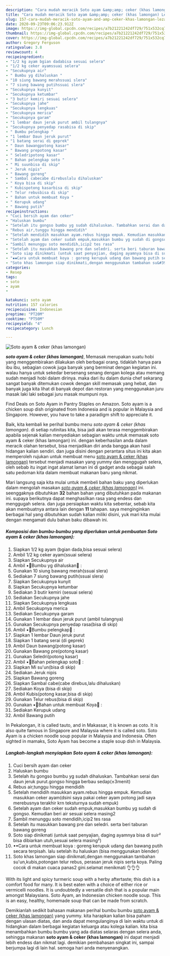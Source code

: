 ```yaml
---
description: "Cara mudah meracik Soto ayam &amp;amp; ceker (khas lamongan) Lezat"
title: "Cara mudah meracik Soto ayam &amp;amp; ceker (khas lamongan) Lezat"
slug: 157-cara-mudah-meracik-soto-ayam-and-amp-ceker-khas-lamongan-lezat
date: 2020-09-23T09:06:23.912Z
image: https://img-global.cpcdn.com/recipes/a7b21221242df729/751x532cq70/soto-ayam-ceker-khas-lamongan-foto-resep-utama.jpg
thumbnail: https://img-global.cpcdn.com/recipes/a7b21221242df729/751x532cq70/soto-ayam-ceker-khas-lamongan-foto-resep-utama.jpg
cover: https://img-global.cpcdn.com/recipes/a7b21221242df729/751x532cq70/soto-ayam-ceker-khas-lamongan-foto-resep-utama.jpg
author: Gregory Ferguson
ratingvalue: 3.8
reviewcount: 4
recipeingredient:
- "1/2 kg ayam bgian dadabisa sesuai selera"
- "1/2 kg ceker ayamssuai selera"
- "Secukupnya air"
- " Bumbu yg dihaluskan "
- "10 siung bawang merahssuai slera"
- "7 siung bawang putihssuai slera"
- "Secukupnya kunyit"
- "Secukupnya ketumbar"
- "3 butir kemiri sesuai selera"
- "Secukupnya jahe"
- "Secukupnya lengkuas"
- "Secukupnya merica"
- "Secukupnya garam"
- "1 lembar daun jeruk purut ambil tulangnya"
- "Secukupnya penyedap rasabisa di skip"
- " Bumbu pelengkap "
- "1 lembar Daun jeruk purut"
- "1 batang serai di geprek"
- " Daun bawangpotong kasar"
- " Bawang prepotong kasar"
- " Seledripotong kasar"
- " Bahan pelengkap soto "
- " Mi suunbisa di skip"
- " Jeruk nipis"
- " Bawang goreng"
- " Sambal cabecabe direbuslalu dihaluskan"
- " Koya bisa di skip"
- " Kubispotong kasarbisa di skip"
- " Telur rebusbisa di skip"
- " Bahan untuk membuat Koya "
- " Kerupuk udang"
- " Bawang putih"
recipeinstructions:
- "Cuci bersih ayam dan ceker"
- "Haluskan bumbu"
- "Setelah itu gongso bumbu yg sudah dihaluskan. Tambahkan serai dan daun jeruk purut.gongso hingga berbau sedap(±3menit)"
- "Rebus air,tunggu hingga mendidih"
- "Setelah mendidih masukkan ayam.rebus hingga empuk. Kemudian masukkan ceker ayam(dsini saya pakai ceker ayam potong jadi saya merebusnya terakhir krn teksturnya sudah empuk)"
- "Setelah ayam dan ceker sudah empuk,masukkan bumbu yg sudah di gongso. Kemudian beri air sesuai selera masing2"
- "Sambil menunggu soto mendidih,icip2 tes rasa"
- "Setelah itu masukkan bawang pre dan seledri. serta beri taburan bawang goreng"
- "Soto siap dinikmati (untuk saat penyajian, daging ayamnya bisa di suir² bisa dibiarkan utuh,sesuai selera masing²)"
- "▪▪Cara untuk membuat koya : goreng kerupuk udang dan bawang putih secara terpisah. lalu setelah itu haluskan (bisa menggunakan blender)"
- "Soto khas lamongan siap dinikmati,dengan menggunakan tambahan su&#39;un,kubis,potongan telur rebus, perasan jeruk nipis serta koya. Paling cocok di makan cuaca panas2 gini.selamat menikmati 👌👌👌"
categories:
- Resep
tags:
- soto
- ayam
- 

katakunci: soto ayam  
nutrition: 157 calories
recipecuisine: Indonesian
preptime: "PT20M"
cooktime: "PT50M"
recipeyield: "4"
recipecategory: Lunch

---
```



![Soto ayam &amp; ceker (khas lamongan)](https://img-global.cpcdn.com/recipes/a7b21221242df729/751x532cq70/soto-ayam-ceker-khas-lamongan-foto-resep-utama.jpg)

<b><i>soto ayam &amp; ceker (khas lamongan)</i></b>, Memasak merupakan suatu hobi yang menggembirakan dilakukan oleh berbagai orang. tidaklah hanya para ibu ibu, sebagian cowok juga banyak yang berminat dengan kegiatan ini. walau hanya untuk sekedar bersenang senang dengan kolega atau memang sudah menjadi hobi dalam dirinya. maka dari itu dalam dunia chef sekarang sangat banyak ditemukan cowok dengan skill memasak yang hebat, dan banyak juga kita lihat di banyak depot dan restoran yang menggunakan juru masak laki laki sebagai juru masak mumpuni nya.

Find Deals on Soto Ayam in Pantry Staples on Amazon. Soto ayam is a chicken soup dish originated from Indonesia and is popular in Malaysia and Singapore. However, you have to take a paradigm shift to appreciate it.

Baik, kita kembali ke perihal bumbu menu <i>soto ayam &amp; ceker (khas lamongan)</i>. di setiap rutinitas kita, bisa jadi akan terasa menggembirakan apabila sejenak kalian menyediakan sebagian waktu untuk memasak soto ayam &amp; ceker (khas lamongan) ini. dengan keberhasilan anda dalam meracik olahan tersebut, bisa menjadikan diri anda bangga akan hasil hidangan kalian sendiri. dan juga disini dengan perantara situs ini kita akan memperoleh rujukan untuk membuat menu <u>soto ayam &amp; ceker (khas lamongan)</u> tersebut menjadi masakan yang yummy dan menggugah selera, oleh sebab itu ingat ingat alamat laman ini di gadget anda sebagai salah satu pedoman kita dalam membuat makanan baru yang nikmat.


Mari langsung saja kita mulai untuk membeli bahan baku yang diperlukan dalam mengolah masakan <u><i>soto ayam &amp; ceker (khas lamongan)</i></u> ini. seenggaknya dibutuhkan <b>32</b> bahan bahan yang dibutuhkan pada makanan ini. supaya berikutnya dapat menghasilkan rasa yang endess dan menggugah selera. dan juga persiapkan waktu kita sebentar, sebab kita akan membuatnya antara lain dengan <b>11</b> tahapan. saya menginginkan berbagai hal yang dibutuhkan sudah kalian miliki disini, yuk mari kita mulai dengan mengamati dulu bahan baku dibawah ini.

<!--inarticleads1-->

##### Komposisi dan bumbu-bumbu yang diperlukan untuk pembuatan Soto ayam &amp; ceker (khas lamongan):

1. Siapkan 1/2 kg ayam (bgian dada,bisa sesuai selera)
1. Ambil 1/2 kg ceker ayam(ssuai selera)
1. Siapkan Secukupnya air
1. Ambil  ▪🐓Bumbu yg dihaluskan🐓 :
1. Gunakan 10 siung bawang merah(ssuai slera)
1. Sediakan 7 siung bawang putih(ssuai slera)
1. Siapkan Secukupnya kunyit
1. Siapkan Secukupnya ketumbar
1. Sediakan 3 butir kemiri (sesuai selera)
1. Sediakan Secukupnya jahe
1. Siapkan Secukupnya lengkuas
1. Ambil Secukupnya merica
1. Sediakan Secukupnya garam
1. Gunakan 1 lembar daun jeruk purut (ambil tulangnya)
1. Gunakan Secukupnya penyedap rasa(bisa di skip)
1. Ambil  ▪🐓Bumbu pelengkap🐓 :
1. Siapkan 1 lembar Daun jeruk purut
1. Siapkan 1 batang serai (di geprek)
1. Ambil  Daun bawang(potong kasar)
1. Gunakan  Bawang pre(potong kasar)
1. Gunakan  Seledri(potong kasar)
1. Ambil  ▪🐓Bahan pelengkap soto🐓 :
1. Siapkan  Mi su&#39;un(bisa di skip)
1. Sediakan  Jeruk nipis
1. Siapkan  Bawang goreng
1. Siapkan  Sambal cabe(cabe direbus,lalu dihaluskan)
1. Sediakan  Koya (bisa di skip)
1. Ambil  Kubis(potong kasar,bisa di skip)
1. Gunakan  Telur rebus(bisa di skip)
1. Gunakan  ▪🐓Bahan untuk membuat Koya🐓 :
1. Sediakan  Kerupuk udang
1. Ambil  Bawang putih


In Pekalongan, it is called tauto, and in Makassar, it is known as coto. It is also quite famous in Singapore and Malaysia where it is called soto. Soto Ayam is a chicken noodle soup popular in Malaysia and Indonesia. Often sighted in mamaks, Soto Ayam has become a staple soup dish in Malaysia. 

<!--inarticleads2-->

##### Langkah-langkah menyiapkan Soto ayam &amp; ceker (khas lamongan):

1. Cuci bersih ayam dan ceker
1. Haluskan bumbu
1. Setelah itu gongso bumbu yg sudah dihaluskan. Tambahkan serai dan daun jeruk purut.gongso hingga berbau sedap(±3menit)
1. Rebus air,tunggu hingga mendidih
1. Setelah mendidih masukkan ayam.rebus hingga empuk. Kemudian masukkan ceker ayam(dsini saya pakai ceker ayam potong jadi saya merebusnya terakhir krn teksturnya sudah empuk)
1. Setelah ayam dan ceker sudah empuk,masukkan bumbu yg sudah di gongso. Kemudian beri air sesuai selera masing2
1. Sambil menunggu soto mendidih,icip2 tes rasa
1. Setelah itu masukkan bawang pre dan seledri. serta beri taburan bawang goreng
1. Soto siap dinikmati (untuk saat penyajian, daging ayamnya bisa di suir² bisa dibiarkan utuh,sesuai selera masing²)
1. ▪▪Cara untuk membuat koya : goreng kerupuk udang dan bawang putih secara terpisah. lalu setelah itu haluskan (bisa menggunakan blender)
1. Soto khas lamongan siap dinikmati,dengan menggunakan tambahan su&#39;un,kubis,potongan telur rebus, perasan jeruk nipis serta koya. Paling cocok di makan cuaca panas2 gini.selamat menikmati 👌👌👌


With its light and spicy turmeric soup with a herby aftertaste; this dish is a comfort food for many. It is best eaten with a choice of either rice or vermicelli noodles. It is undoubtedly a versatile dish that is a popular main amongst Malaysians. Soto Ayam, an Indonesian chicken noodle soup. This is an easy, healthy, homemade soup that can be made from scratch. 

Demikianlah sedikit bahasan makanan perihal bumbu bumbu <u>soto ayam &amp; ceker (khas lamongan)</u> yang yummy. kita harapkan kalian bisa paham dengan ulasan diatas, dan anda dapat mengulanginya di lain waktu untuk di hidangkan dalam berbagai kegiatan keluarga atau kolega kalian. kita bisa menambahkan bumbu bumbu yang ada diatas selaras dengan selera anda, sehingga makanan <b>soto ayam &amp; ceker (khas lamongan)</b> ini dapat menjadi lebih endess dan nikmat lagi. demikian pembahasan singkat ini, sampai berjumpa lagi di lain hal. semoga hari anda menyenangkan.
